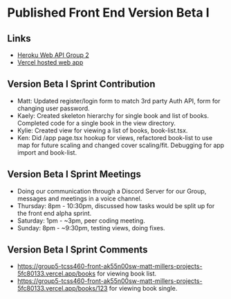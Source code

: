 # Published Front End Version Beta I
 
## Links
- [Heroku Web API Group 2](https://group2-tcss460-web-api-322094da8ec1.herokuapp.com/)
- [Vercel hosted web app](https://group5-tcss460-front-ak55n00sw-matt-millers-projects-5fc80133.vercel.app/)

## Version Beta I Sprint Contribution
- Matt: Updated register/login form to match 3rd party Auth API, form for changing user password.
- Kaely: Created skeleton hierarchy for single book and list of books. Completed code for a single book in the view directory.
- Kylie: Created view for viewing a list of books, book-list.tsx.
- Ken: Did /app page.tsx hookup for views, refactored book-list to use map for future scaling and changed cover scaling/fit. Debugging for app import and book-list.

## Version Beta I Sprint Meetings
- Doing our communication through a Discord Server for our Group, messages and meetings in a voice channel.
- Thursday: 8pm - 10:30pm, discussed how tasks would be split up for the front end alpha sprint.
- Saturday: 1pm - ~3pm, peer coding meeting.
- Sunday: 8pm - ~9:30pm, testing views, doing fixes.

## Version Beta I Sprint Comments
- https://group5-tcss460-front-ak55n00sw-matt-millers-projects-5fc80133.vercel.app/books for viewing book list.
- https://group5-tcss460-front-ak55n00sw-matt-millers-projects-5fc80133.vercel.app/books/123 for viewing book single.
